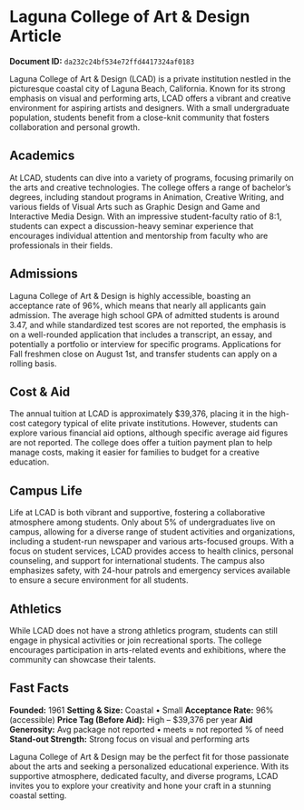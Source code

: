 # Laguna College of Art & Design Article

**Document ID:** `da232c24bf534e72ffd4417324af0183`

Laguna College of Art & Design (LCAD) is a private institution nestled in the picturesque coastal city of Laguna Beach, California. Known for its strong emphasis on visual and performing arts, LCAD offers a vibrant and creative environment for aspiring artists and designers. With a small undergraduate population, students benefit from a close-knit community that fosters collaboration and personal growth.

## Academics
At LCAD, students can dive into a variety of programs, focusing primarily on the arts and creative technologies. The college offers a range of bachelor’s degrees, including standout programs in Animation, Creative Writing, and various fields of Visual Arts such as Graphic Design and Game and Interactive Media Design. With an impressive student-faculty ratio of 8:1, students can expect a discussion-heavy seminar experience that encourages individual attention and mentorship from faculty who are professionals in their fields.

## Admissions
Laguna College of Art & Design is highly accessible, boasting an acceptance rate of 96%, which means that nearly all applicants gain admission. The average high school GPA of admitted students is around 3.47, and while standardized test scores are not reported, the emphasis is on a well-rounded application that includes a transcript, an essay, and potentially a portfolio or interview for specific programs. Applications for Fall freshmen close on August 1st, and transfer students can apply on a rolling basis.

## Cost & Aid
The annual tuition at LCAD is approximately $39,376, placing it in the high-cost category typical of elite private institutions. However, students can explore various financial aid options, although specific average aid figures are not reported. The college does offer a tuition payment plan to help manage costs, making it easier for families to budget for a creative education.

## Campus Life
Life at LCAD is both vibrant and supportive, fostering a collaborative atmosphere among students. Only about 5% of undergraduates live on campus, allowing for a diverse range of student activities and organizations, including a student-run newspaper and various arts-focused groups. With a focus on student services, LCAD provides access to health clinics, personal counseling, and support for international students. The campus also emphasizes safety, with 24-hour patrols and emergency services available to ensure a secure environment for all students.

## Athletics
While LCAD does not have a strong athletics program, students can still engage in physical activities or join recreational sports. The college encourages participation in arts-related events and exhibitions, where the community can showcase their talents.

## Fast Facts
**Founded:** 1961
**Setting & Size:** Coastal • Small
**Acceptance Rate:** 96% (accessible)
**Price Tag (Before Aid):** High – $39,376 per year
**Aid Generosity:** Avg package not reported • meets ≈ not reported % of need
**Stand-out Strength:** Strong focus on visual and performing arts

Laguna College of Art & Design may be the perfect fit for those passionate about the arts and seeking a personalized educational experience. With its supportive atmosphere, dedicated faculty, and diverse programs, LCAD invites you to explore your creativity and hone your craft in a stunning coastal setting.
